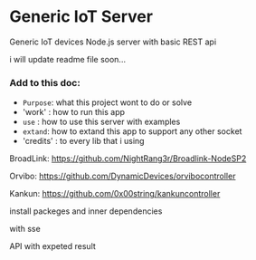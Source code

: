 # Generic IoT Server
Generic IoT devices Node.js server with basic REST api 

i will update readme file soon...

### Add to this doc:

* `Purpose`: what this project wont to do or solve
* 'work' : how to run this app
* `use`   : how to use this server with examples
* `extand`: how to extand this app to support any other socket
* 'credits' : to every lib that i using

BroadLink:
https://github.com/NightRang3r/Broadlink-NodeSP2

Orvibo:
https://github.com/DynamicDevices/orvibocontroller

Kankun:
https://github.com/0x00string/kankuncontroller

install packeges and inner dependencies

with sse

API with expeted result

